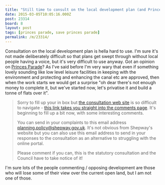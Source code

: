 ```yaml
---
title: "Still time to consult on the local development plan (and Princes Parade)"
date: 2015-03-05T10:05:16.000Z
post: 23314
board: 8
layout: post
tags: [princes parade, save princes parade]
permalink: /m/23314/
---
```

Consultation on the local development plan is hella hard to use. I'm sure it's not made deliberately difficult so that plans get swept through without local people having a voice, but it's very difficult to use anyway. Got an opinion on <a href="/wiki/princes+parade">Princes Parade</a>? As I've said before I'm very wary that even if something lovely sounding like low level leisure facilities in keeping with the environment and protecting and enhancing the canal etc are approved, then when the work starts we would get a surprise "oh dear there's not enough money to complete it, but we've started now, let's privatise it and build a tonne of flats over it".

<blockquote>Sorry to fill up your in box but <a href="http://shepway-consult.objective.co.uk/portal/pplp/pplpio?pointId=s1408198378954#section-s1408198378">the consultation web site</a> is so difficult to navigate - <a href="http://shepway-consult.objective.co.uk/portal/pplp/pplpio?pointId=s1408198378954#section-s1408198378">this link takes you straight into the comments page</a>. It's beginning to fill up a bit now, with some interesting comments. 

You can send in your complaints to this email address planning.policy@shepway.gov.uk. It's not obvious from Shepway's website but you can also use this email address to send in your responses to the consultation as an alternative to struggling with the online portal.

Please comment if you can, this is the statutory consultation and the Council have to take notice of it!</blockquote>

I'm sure lots of the people commenting / opposing development are those who will lose some of their view over the current open land, but I am not one of those.
